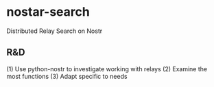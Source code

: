 # nostar-search
Distributed Relay Search on Nostr

## R&D 
(1) Use python-nostr to investigate working with relays
(2) Examine the most functions
(3) Adapt specific to needs